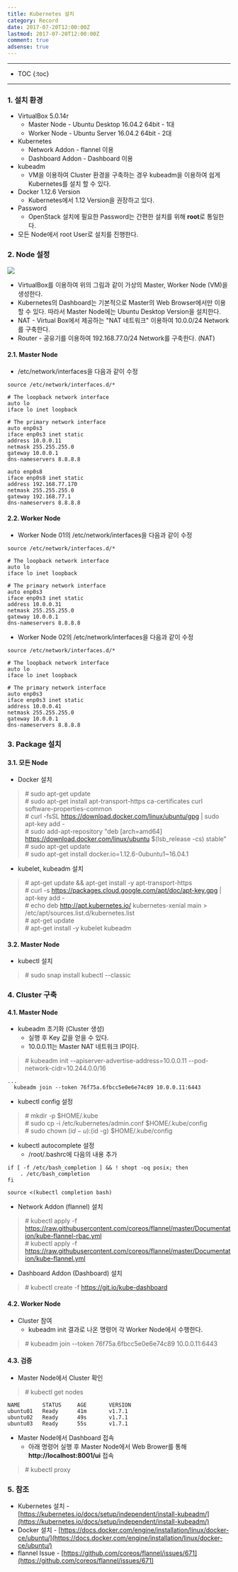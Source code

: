 ```yaml
---
title: Kubernetes 설치
category: Record
date: 2017-07-20T12:00:00Z
lastmod: 2017-07-20T12:00:00Z
comment: true
adsense: true
---
```


***

* TOC
{:toc}

***

### 1. 설치 환경

* VirtualBox 5.0.14r
  * Master Node - Ubuntu Desktop 16.04.2 64bit - 1대
  * Worker Node - Ubuntu Server 16.04.2 64bit - 2대
* Kubernetes
  * Network Addon - flannel 이용
  * Dashboard Addon - Dashboard 이용
* kubeadm
  * VM을 이용하여 Cluster 환경을 구축하는 경우 kubeadm을 이용하여 쉽게 Kubernetes를 설치 할 수 있다.
* Docker 1.12.6 Version
  * Kubernetes에서 1.12 Version을 권장하고 있다.
* Password
  * OpenStack 설치에 필요한 Password는 간편한 설치를 위해 **root**로 통일한다.
* 모든 Node에서 root User로 설치를 진행한다.

### 2. Node 설정

![]({{site.baseurl}}/images/record/Kubernetes_Install/Node_Setting.PNG)

* VirtualBox를 이용하여 위의 그림과 같이 가상의 Master, Worker Node (VM)을 생성한다.
* Kubernetes의 Dashboard는 기본적으로 Master의 Web Browser에서만 이용할 수 있다. 따라서 Master Node에는 Ubuntu Desktop Version을 설치한다.
* NAT - Virtual Box에서 제공하는 "NAT 네트워크" 이용하여 10.0.0/24 Network를 구축한다.
* Router - 공유기를 이용하여 192.168.77.0/24 Network를 구축한다. (NAT)

#### 2.1. Master Node

* /etc/network/interfaces을 다음과 같이 수정

~~~
source /etc/network/interfaces.d/*

# The loopback network interface
auto lo
iface lo inet loopback

# The primary network interface
auto enp0s3
iface enp0s3 inet static
address 10.0.0.11
netmask 255.255.255.0
gateway 10.0.0.1
dns-nameservers 8.8.8.8

auto enp0s8
iface enp0s8 inet static
address 192.168.77.170
netmask 255.255.255.0
gateway 192.168.77.1
dns-nameservers 8.8.8.8
~~~

#### 2.2. Worker Node

* Worker Node 01의 /etc/network/interfaces을 다음과 같이 수정

~~~
source /etc/network/interfaces.d/*

# The loopback network interface
auto lo
iface lo inet loopback

# The primary network interface
auto enp0s3
iface enp0s3 inet static
address 10.0.0.31
netmask 255.255.255.0
gateway 10.0.0.1
dns-nameservers 8.8.8.8
~~~

* Worker Node 02의 /etc/network/interfaces을 다음과 같이 수정

~~~
source /etc/network/interfaces.d/*

# The loopback network interface
auto lo
iface lo inet loopback

# The primary network interface
auto enp0s3
iface enp0s3 inet static
address 10.0.0.41
netmask 255.255.255.0
gateway 10.0.0.1
dns-nameservers 8.8.8.8
~~~

### 3. Package 설치

#### 3.1. 모든 Node

* Docker 설치

> \# sudo apt-get update <br>
> \# sudo apt-get install apt-transport-https ca-certificates curl software-properties-common <br>
> \# curl -fsSL https://download.docker.com/linux/ubuntu/gpg | sudo apt-key add - <br>
> \# sudo add-apt-repository "deb [arch=amd64] https://download.docker.com/linux/ubuntu $(lsb_release -cs) stable" <br>
> \# sudo apt-get update <br>
> \# sudo apt-get install docker.io=1.12.6-0ubuntu1~16.04.1

* kubelet, kubeadm 설치

> \# apt-get update && apt-get install -y apt-transport-https <br>
> \# curl -s https://packages.cloud.google.com/apt/doc/apt-key.gpg | apt-key add - <br>
> \# echo deb http://apt.kubernetes.io/ kubernetes-xenial main > /etc/apt/sources.list.d/kubernetes.list <br>
> \# apt-get update <br>
> \# apt-get install -y kubelet kubeadm

#### 3.2. Master Node

* kubectl 설치

> \# sudo snap install kubectl --classic

### 4. Cluster 구축

#### 4.1. Master Node

* kubeadm 초기화 (Cluster 생성)
  * 실행 후 Key 값을 얻을 수 있다.
  * 10.0.0.11는 Master NAT 네트워크 IP이다.

> \# kubeadm init --apiserver-advertise-address=10.0.0.11 --pod-network-cidr=10.244.0.0/16

~~~
...
  kubeadm join --token 76f75a.6fbcc5e0e6e74c89 10.0.0.11:6443
~~~

* kubectl config 설정

> \# mkdir -p $HOME/.kube <br>
> \# sudo cp -i /etc/kubernetes/admin.conf $HOME/.kube/config <br>
> \# sudo chown $(id -u):$(id -g) $HOME/.kube/config

* kubectl autocomplete 설정
  * /root/.bashrc에 다음의 내용 추가

~~~
if [ -f /etc/bash_completion ] && ! shopt -oq posix; then
    . /etc/bash_completion
fi

source <(kubectl completion bash)
~~~

* Network Addon (flannel) 설치

> \# kubectl apply -f https://raw.githubusercontent.com/coreos/flannel/master/Documentation/kube-flannel-rbac.yml <br>
> \# kubectl apply -f https://raw.githubusercontent.com/coreos/flannel/master/Documentation/kube-flannel.yml

* Dashboard Addon (Dashboard) 설치

> \# kubectl create -f https://git.io/kube-dashboard

#### 4.2. Worker Node

* Cluster 참여
  * kubeadm init 결과로 나온 명령어 각 Worker Node에서 수행한다.

> \# kubeadm join --token 76f75a.6fbcc5e0e6e74c89 10.0.0.11:6443

#### 4.3. 검증

* Master Node에서 Cluster 확인

> \# kubectl get nodes

~~~
NAME       STATUS     AGE       VERSION
ubuntu01   Ready      41m       v1.7.1
ubuntu02   Ready      49s       v1.7.1
ubuntu03   Ready      55s       v1.7.1
~~~

* Master Node에서 Dashboard 접속
  * 아래 명령어 실행 후 Master Node에서 Web Brower를 통해 **http://localhost:8001/ui** 접속

> \# kubectl proxy

### 5. 참조

* Kubernetes 설치 - [https://kubernetes.io/docs/setup/independent/install-kubeadm/](https://kubernetes.io/docs/setup/independent/install-kubeadm/)
* Docker 설치 - [https://docs.docker.com/engine/installation/linux/docker-ce/ubuntu/](https://docs.docker.com/engine/installation/linux/docker-ce/ubuntu/)
* flannel Issue -  [https://github.com/coreos/flannel/issues/671](https://github.com/coreos/flannel/issues/671)
